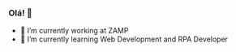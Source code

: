 ### Olá! 👋

- 🔭 I’m currently working at ZAMP
- 🌱 I’m currently learning Web Development and RPA Developer
